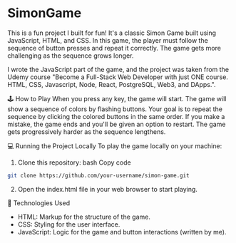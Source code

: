 # SimonGame
This is a fun project I built for fun! It's a classic Simon Game built using JavaScript, HTML, and CSS. In this game, the player must follow the sequence of button presses and repeat it correctly. The game gets more challenging as the sequence grows longer.

I wrote the JavaScript part of the game, and the project was taken from the Udemy course "Become a Full-Stack Web Developer with just ONE course. HTML, CSS, Javascript, Node, React, PostgreSQL, Web3, and DApps.".

🕹️ How to Play
When you press any key, the game will start.
The game will show a sequence of colors by flashing buttons.
Your goal is to repeat the sequence by clicking the colored buttons in the same order.
If you make a mistake, the game ends and you'll be given an option to restart.
The game gets progressively harder as the sequence lengthens.

💻 Running the Project Locally
To play the game locally on your machine:

1. Clone this repository:
bash
Copy code
```Bash
git clone https://github.com/your-username/simon-game.git
```
2. Open the index.html file in your web browser to start playing.

🧠 Technologies Used
- HTML: Markup for the structure of the game.
- CSS: Styling for the user interface.
- JavaScript: Logic for the game and button interactions (written by me).
